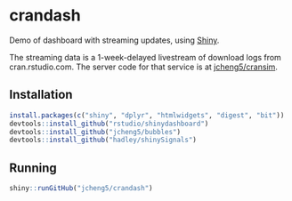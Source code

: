 # crandash

Demo of dashboard with streaming updates, using [Shiny](http://shiny.rstudio.com).

The streaming data is a 1-week-delayed livestream of download logs from cran.rstudio.com. The server code for that service is at [jcheng5/cransim](https://github.com/jcheng5/cransim).

## Installation

```r
install.packages(c("shiny", "dplyr", "htmlwidgets", "digest", "bit"))
devtools::install_github("rstudio/shinydashboard")
devtools::install_github("jcheng5/bubbles")
devtools::install_github("hadley/shinySignals")
```

## Running

```r
shiny::runGitHub("jcheng5/crandash")
```
